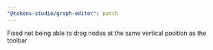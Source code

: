 ```yaml
---
"@tokens-studio/graph-editor": patch
---
```


Fixed not being able to drag nodes at the same vertical position as the toolbar
